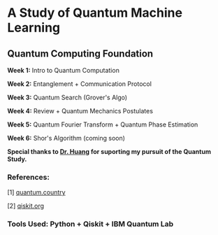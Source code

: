 # A Study of Quantum Machine Learning

## Quantum Computing Foundation

**Week 1:** Intro to Quantum Computation

**Week 2:** Entanglement + Communication Protocol

**Week 3:** Quantum Search (Grover's Algo)

**Week 4:** Review + Quantum Mechanics Postulates

**Week 5:** Quantum Fourier Transform + Quantum Phase Estimation

**Week 6:** Shor's Algorithm (coming soon)

**Special thanks to [Dr. Huang](https://danehuang.github.io/index.html) for suporting my pursuit of the Quantum Study.**

### References:

[1] [quantum.country](https://quantum.country/)

[2] [qiskit.org](https://qiskit.org/)

### **Tools Used:** Python + Qiskit + IBM Quantum Lab
